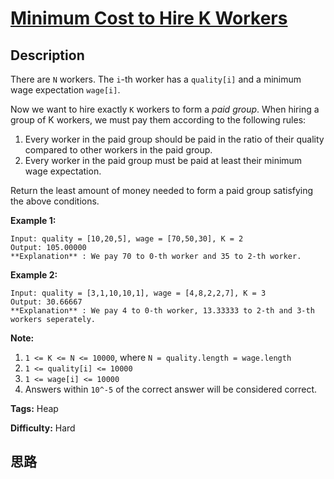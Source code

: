 # [Minimum Cost to Hire K Workers][title]

## Description

There are `N` workers.  The `i`-th worker has a `quality[i]` and a minimum
wage expectation `wage[i]`.

Now we want to hire exactly `K` workers to form a _paid group_.   When hiring
a group of K workers, we must pay them according to the following rules:

  1. Every worker in the paid group should be paid in the ratio of their quality compared to other workers in the paid group.
  2. Every worker in the paid group must be paid at least their minimum wage expectation.

Return the least amount of money needed to form a paid group satisfying the
above conditions.



**Example 1:**
            Input: quality = [10,20,5], wage = [70,50,30], K = 2    Output: 105.00000    **Explanation** : We pay 70 to 0-th worker and 35 to 2-th worker.    

**Example 2:**
            Input: quality = [3,1,10,10,1], wage = [4,8,2,2,7], K = 3    Output: 30.66667    **Explanation** : We pay 4 to 0-th worker, 13.33333 to 2-th and 3-th workers seperately.     



**Note:**

  1. `1 <= K <= N <= 10000`, where `N = quality.length = wage.length`
  2. `1 <= quality[i] <= 10000`
  3. `1 <= wage[i] <= 10000`
  4. Answers within `10^-5` of the correct answer will be considered correct.


**Tags:** Heap

**Difficulty:** Hard

## 思路

[title]: https://leetcode.com/problems/minimum-cost-to-hire-k-workers

